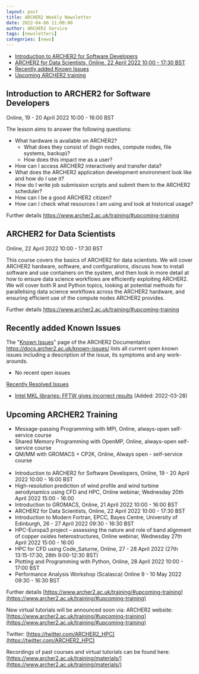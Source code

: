 ```yaml
---
layout: post
title: ARCHER2 Weekly Newsletter
date: 2022-04-06 11:00:00
author: ARCHER2 Service
tags: [newsletters] 
categories: [news]
---
```




- [Introduction to ARCHER2 for Software Developers](#introduction-to-archer2-for-software-developers) 
- [ARCHER2 for Data Scientists, Online, 22 April 2022 10:00 - 17:30 BST](#archer2-for-data-scientists) 
- [Recently added Known Issues](#recently-added-known-issues)
- [Upcoming ARCHER2 training](#upcoming-archer2-training)


 


## Introduction to ARCHER2 for Software Developers

Online, 19 - 20 April 2022 10:00 - 16:00 BST 
 
The lesson aims to answer the following questions:

- What hardware is available on ARCHER2?
    + What does they consist of (login nodes, compute nodes, file systems, backup)?
    + How does this impact me as a user?
- How can I access ARCHER2 interactively and transfer data?
- What does the ARCHER2 application development environment look like and how do I use it?
- How do I write job submission scripts and submit them to the ARCHER2 scheduler?
- How can I be a good ARCHER2 citizen?
- How can I check what resources I am using and  look at historical usage?

Further details https://www.archer2.ac.uk/training/#upcoming-training



## ARCHER2 for Data Scientists

Online, 22 April 2022 10:00 - 17:30 BST 
 
This course covers the basics of ARCHER2 for data scientists. We will cover ARCHER2 hardware, software, and configurations, discuss how to install software and use containers on the system, and then look in more detail at how to ensure data science workflows are efficiently exploiting ARCHER2. We will cover both R and Python topics, looking at potential methods for parallelising data science workflows across the ARCHER2 hardware, and ensuring efficient use of the compute nodes ARCHER2 provides.
 
Further details https://www.archer2.ac.uk/training/#upcoming-training
 


## Recently added Known Issues
 
The "[Known Issues](https://docs.archer2.ac.uk/known-issues/)" page of the ARCHER2 Documentation
<https://docs.archer2.ac.uk/known-issues/>
lists all current open known issues including a description of the issue, its symptoms and any work-arounds.

- No recent open issues

[Recently Resolved Issues](https://docs.archer2.ac.uk/known-issues/#recently-resolved-issues)

- [Intel MKL libraries: FFTW gives incorrect results](https://docs.archer2.ac.uk/known-issues/#intel-mkl-libraries-fftw-gives-incorrect-results-added-2022-03-28) (Added: 2022-03-28)



## Upcoming ARCHER2 Training

- Message-passing Programming with MPI, Online, always-open self-service course
- Shared Memory Programming with OpenMP, Online, always-open self-service course
- QM/MM with GROMACS + CP2K, Online, Always open - self-service course <br><br>
- Introduction to ARCHER2 for Software Developers, Online, 19 - 20 April 2022 10:00 - 16:00 BST 
- High-resolution prediction of wind profile and wind turbine aerodynamics using CFD and HPC,  Online webinar, Wednesday 20th April 2022 15:00 - 16:00
- Introduction to GROMACS, Online, 21 April 2022 10:00 - 16:00 BST 
- ARCHER2 for Data Scientists, Online, 22 April 2022 10:00 - 17:30 BST 
- Introduction to Modern Fortran, EPCC, Bayes Centre, University of Edinburgh, 26 - 27 April 2022 09:30 - 16:30 BST 
- HPC-Europa3 project – assessing the nature and role of band alignment of copper oxides heterostructures, Online webinar, Wednesday 27th April 2022 15:00 - 16:00
- HPC for CFD using Code_Saturne, Online, 27 - 28 April 2022 (27th 13:15-17:30, 28th 9:00-12:30 BST) 
- Plotting and Programming with Python, Online, 28 April 2022 10:00 - 17:00 BST
- Performance Analysis Workshop (Scalasca) 	Online 	9 - 10 May 2022 09:30 - 16:30 BST


Further details [https://www.archer2.ac.uk/training/#upcoming-training](https://www.archer2.ac.uk/training/#upcoming-training)

New virtual tutorials will be announced soon via: ARCHER2 website: [https://www.archer2.ac.uk/training/#upcoming-training](https://www.archer2.ac.uk/training/#upcoming-training)

Twitter: [https://twitter.com/ARCHER2_HPC](https://twitter.com/ARCHER2_HPC)

Recordings of past courses and virtual tutorials can be found here: [https://www.archer2.ac.uk/training/materials/](https://www.archer2.ac.uk/training/materials/)
